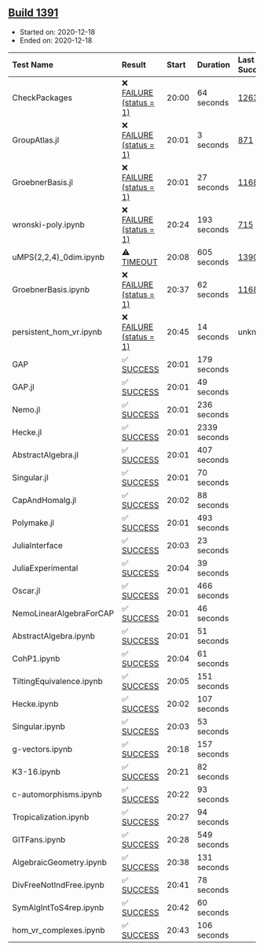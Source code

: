 ## [Build 1391](https://oscarci.mathematik.uni-kl.de/job/oscar-stable/1391/)

* Started on: 2020-12-18
* Ended on: 2020-12-18

| Test Name    | Result | Start | Duration | Last Success | First Failure |
|:-------------|:-------|:------|:---------|:-------------|:--------------|
| CheckPackages | ❌ [FAILURE (status = 1)](https://oscarci.mathematik.uni-kl.de/job/oscar-stable/1391/artifact/logs/build-1391/CheckPackages.log) | 20:00 | 64 seconds | [1263](https://oscarci.mathematik.uni-kl.de/job/oscar-stable/1263/) | [1264](https://oscarci.mathematik.uni-kl.de/job/oscar-stable/1264/) |
| GroupAtlas.jl | ❌ [FAILURE (status = 1)](https://oscarci.mathematik.uni-kl.de/job/oscar-stable/1391/artifact/logs/build-1391/GroupAtlas.jl.log) | 20:01 | 3 seconds | [871](https://oscarci.mathematik.uni-kl.de/job/oscar-stable/871/) | [872](https://oscarci.mathematik.uni-kl.de/job/oscar-stable/872/) |
| GroebnerBasis.jl | ❌ [FAILURE (status = 1)](https://oscarci.mathematik.uni-kl.de/job/oscar-stable/1391/artifact/logs/build-1391/GroebnerBasis.jl.log) | 20:01 | 27 seconds | [1168](https://oscarci.mathematik.uni-kl.de/job/oscar-stable/1168/) | [1169](https://oscarci.mathematik.uni-kl.de/job/oscar-stable/1169/) |
| wronski-poly.ipynb | ❌ [FAILURE (status = 1)](https://oscarci.mathematik.uni-kl.de/job/oscar-stable/1391/artifact/logs/build-1391/wronski-poly.ipynb.log) | 20:24 | 193 seconds | [715](https://oscarci.mathematik.uni-kl.de/job/oscar-stable/715/) | [716](https://oscarci.mathematik.uni-kl.de/job/oscar-stable/716/) |
| uMPS(2,2,4)_0dim.ipynb | ⚠ [TIMEOUT](https://oscarci.mathematik.uni-kl.de/job/oscar-stable/1391/artifact/logs/build-1391/uMPS-2-2-4-_0dim.ipynb.log) | 20:08 | 605 seconds | [1390](https://oscarci.mathematik.uni-kl.de/job/oscar-stable/1390/) | [1391](https://oscarci.mathematik.uni-kl.de/job/oscar-stable/1391/) |
| GroebnerBasis.ipynb | ❌ [FAILURE (status = 1)](https://oscarci.mathematik.uni-kl.de/job/oscar-stable/1391/artifact/logs/build-1391/GroebnerBasis.ipynb.log) | 20:37 | 62 seconds | [1168](https://oscarci.mathematik.uni-kl.de/job/oscar-stable/1168/) | [1169](https://oscarci.mathematik.uni-kl.de/job/oscar-stable/1169/) |
| persistent_hom_vr.ipynb | ❌ [FAILURE (status = 1)](https://oscarci.mathematik.uni-kl.de/job/oscar-stable/1391/artifact/logs/build-1391/persistent_hom_vr.ipynb.log) | 20:45 | 14 seconds | unknown | unknown |
| GAP | ✅ [SUCCESS](https://oscarci.mathematik.uni-kl.de/job/oscar-stable/1391/artifact/logs/build-1391/GAP.log) | 20:01 | 179 seconds |  |  |
| GAP.jl | ✅ [SUCCESS](https://oscarci.mathematik.uni-kl.de/job/oscar-stable/1391/artifact/logs/build-1391/GAP.jl.log) | 20:01 | 49 seconds |  |  |
| Nemo.jl | ✅ [SUCCESS](https://oscarci.mathematik.uni-kl.de/job/oscar-stable/1391/artifact/logs/build-1391/Nemo.jl.log) | 20:01 | 236 seconds |  |  |
| Hecke.jl | ✅ [SUCCESS](https://oscarci.mathematik.uni-kl.de/job/oscar-stable/1391/artifact/logs/build-1391/Hecke.jl.log) | 20:01 | 2339 seconds |  |  |
| AbstractAlgebra.jl | ✅ [SUCCESS](https://oscarci.mathematik.uni-kl.de/job/oscar-stable/1391/artifact/logs/build-1391/AbstractAlgebra.jl.log) | 20:01 | 407 seconds |  |  |
| Singular.jl | ✅ [SUCCESS](https://oscarci.mathematik.uni-kl.de/job/oscar-stable/1391/artifact/logs/build-1391/Singular.jl.log) | 20:01 | 70 seconds |  |  |
| CapAndHomalg.jl | ✅ [SUCCESS](https://oscarci.mathematik.uni-kl.de/job/oscar-stable/1391/artifact/logs/build-1391/CapAndHomalg.jl.log) | 20:02 | 88 seconds |  |  |
| Polymake.jl | ✅ [SUCCESS](https://oscarci.mathematik.uni-kl.de/job/oscar-stable/1391/artifact/logs/build-1391/Polymake.jl.log) | 20:01 | 493 seconds |  |  |
| JuliaInterface | ✅ [SUCCESS](https://oscarci.mathematik.uni-kl.de/job/oscar-stable/1391/artifact/logs/build-1391/JuliaInterface.log) | 20:03 | 23 seconds |  |  |
| JuliaExperimental | ✅ [SUCCESS](https://oscarci.mathematik.uni-kl.de/job/oscar-stable/1391/artifact/logs/build-1391/JuliaExperimental.log) | 20:04 | 39 seconds |  |  |
| Oscar.jl | ✅ [SUCCESS](https://oscarci.mathematik.uni-kl.de/job/oscar-stable/1391/artifact/logs/build-1391/Oscar.jl.log) | 20:01 | 466 seconds |  |  |
| NemoLinearAlgebraForCAP | ✅ [SUCCESS](https://oscarci.mathematik.uni-kl.de/job/oscar-stable/1391/artifact/logs/build-1391/NemoLinearAlgebraForCAP.log) | 20:01 | 46 seconds |  |  |
| AbstractAlgebra.ipynb | ✅ [SUCCESS](https://oscarci.mathematik.uni-kl.de/job/oscar-stable/1391/artifact/logs/build-1391/AbstractAlgebra.ipynb.log) | 20:01 | 51 seconds |  |  |
| CohP1.ipynb | ✅ [SUCCESS](https://oscarci.mathematik.uni-kl.de/job/oscar-stable/1391/artifact/logs/build-1391/CohP1.ipynb.log) | 20:04 | 61 seconds |  |  |
| TiltingEquivalence.ipynb | ✅ [SUCCESS](https://oscarci.mathematik.uni-kl.de/job/oscar-stable/1391/artifact/logs/build-1391/TiltingEquivalence.ipynb.log) | 20:05 | 151 seconds |  |  |
| Hecke.ipynb | ✅ [SUCCESS](https://oscarci.mathematik.uni-kl.de/job/oscar-stable/1391/artifact/logs/build-1391/Hecke.ipynb.log) | 20:02 | 107 seconds |  |  |
| Singular.ipynb | ✅ [SUCCESS](https://oscarci.mathematik.uni-kl.de/job/oscar-stable/1391/artifact/logs/build-1391/Singular.ipynb.log) | 20:03 | 53 seconds |  |  |
| g-vectors.ipynb | ✅ [SUCCESS](https://oscarci.mathematik.uni-kl.de/job/oscar-stable/1391/artifact/logs/build-1391/g-vectors.ipynb.log) | 20:18 | 157 seconds |  |  |
| K3-16.ipynb | ✅ [SUCCESS](https://oscarci.mathematik.uni-kl.de/job/oscar-stable/1391/artifact/logs/build-1391/K3-16.ipynb.log) | 20:21 | 82 seconds |  |  |
| c-automorphisms.ipynb | ✅ [SUCCESS](https://oscarci.mathematik.uni-kl.de/job/oscar-stable/1391/artifact/logs/build-1391/c-automorphisms.ipynb.log) | 20:22 | 93 seconds |  |  |
| Tropicalization.ipynb | ✅ [SUCCESS](https://oscarci.mathematik.uni-kl.de/job/oscar-stable/1391/artifact/logs/build-1391/Tropicalization.ipynb.log) | 20:27 | 94 seconds |  |  |
| GITFans.ipynb | ✅ [SUCCESS](https://oscarci.mathematik.uni-kl.de/job/oscar-stable/1391/artifact/logs/build-1391/GITFans.ipynb.log) | 20:28 | 549 seconds |  |  |
| AlgebraicGeometry.ipynb | ✅ [SUCCESS](https://oscarci.mathematik.uni-kl.de/job/oscar-stable/1391/artifact/logs/build-1391/AlgebraicGeometry.ipynb.log) | 20:38 | 131 seconds |  |  |
| DivFreeNotIndFree.ipynb | ✅ [SUCCESS](https://oscarci.mathematik.uni-kl.de/job/oscar-stable/1391/artifact/logs/build-1391/DivFreeNotIndFree.ipynb.log) | 20:41 | 78 seconds |  |  |
| SymAlgIntToS4rep.ipynb | ✅ [SUCCESS](https://oscarci.mathematik.uni-kl.de/job/oscar-stable/1391/artifact/logs/build-1391/SymAlgIntToS4rep.ipynb.log) | 20:42 | 60 seconds |  |  |
| hom_vr_complexes.ipynb | ✅ [SUCCESS](https://oscarci.mathematik.uni-kl.de/job/oscar-stable/1391/artifact/logs/build-1391/hom_vr_complexes.ipynb.log) | 20:43 | 106 seconds |  |  |
